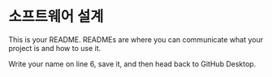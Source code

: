 # 소프트웨어 설계

This is your README. READMEs are where you can communicate what your project is and how to use it.

Write your name on line 6, save it, and then head back to GitHub Desktop.
